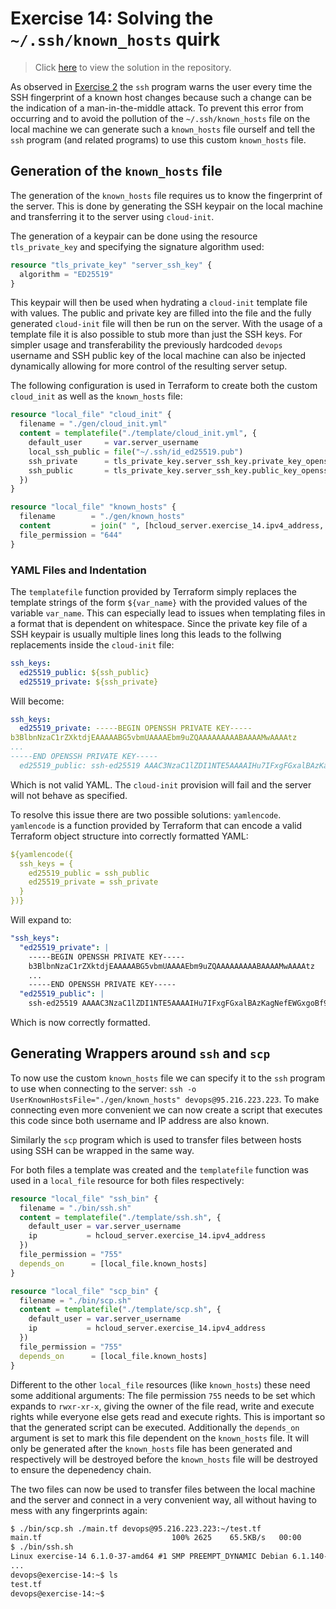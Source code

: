 # Exercise 14: Solving the `~/.ssh/known_hosts` quirk

> Click [here](https://github.com/DWalz/sdi-25/tree/main/exercise14) to view the solution in the repository.

As observed in [Exercise 2](./exercise02.md) the `ssh` program warns the
user every time the SSH fingerprint of a known host changes because such
a change can be the indication of a man-in-the-middle attack. To prevent
this error from occurring and to avoid the pollution of the
`~/.ssh/known_hosts` file on the local machine we can generate such a
`known_hosts` file ourself and tell the `ssh` program (and related
programs) to use this custom `known_hosts` file.

## Generation of the `known_hosts` file

The generation of the `known_hosts` file requires us to know the
fingerprint of the server. This is done by generating the SSH keypair on
the local machine and transferring it to the server using `cloud-init`.

The generation of a keypair can be done using the resource
`tls_private_key` and specifying the signature algorithm used:

```tf
resource "tls_private_key" "server_ssh_key" {
  algorithm = "ED25519"
}
```

This keypair will then be used when hydrating a `cloud-init` template
file with values. The public and private key are filled into the file
and the fully generated `cloud-init` file will then be run on the
server. With the usage of a template file it is also possible to stub
more than just the SSH keys. For simpler usage and transferability the
previously hardcoded `devops` username and SSH public key of the local
machine can also be injected dynamically allowing for more control of
the resulting server setup.

The following configuration is used in Terraform to create both the
custom `cloud_init` as well as the `known_hosts` file:

```tf
resource "local_file" "cloud_init" {
  filename = "./gen/cloud_init.yml"
  content = templatefile("./template/cloud_init.yml", {
    default_user     = var.server_username
    local_ssh_public = file("~/.ssh/id_ed25519.pub")
    ssh_private      = tls_private_key.server_ssh_key.private_key_openssh
    ssh_public       = tls_private_key.server_ssh_key.public_key_openssh
  })
}

resource "local_file" "known_hosts" {
  filename        = "./gen/known_hosts"
  content         = join(" ", [hcloud_server.exercise_14.ipv4_address, tls_private_key.server_ssh_key.public_key_openssh])
  file_permission = "644"
}
```

### YAML Files and Indentation

The `templatefile` function provided by Terraform simply replaces the
template strings of the form `${var_name}` with the provided values of
the variable `var_name`. This can especially lead to issues when
templating files in a format that is dependent on whitespace. Since the
private key file of a SSH keypair is usually multiple lines long this
leads to the follwing replacements inside the `cloud-init` file:

```yml
ssh_keys:
  ed25519_public: ${ssh_public}
  ed25519_private: ${ssh_private}
```

Will become:

```yml
ssh_keys:
  ed25519_private: -----BEGIN OPENSSH PRIVATE KEY-----
b3BlbnNzaC1rZXktdjEAAAAABG5vbmUAAAAEbm9uZQAAAAAAAAABAAAAMwAAAAtz
...
-----END OPENSSH PRIVATE KEY-----
  ed25519_public: ssh-ed25519 AAAC3NzaC1lZDI1NTE5AAAAIHu7IFxgFGxalBAzKagNefEWGxgoBf9Et+gpEjnEmLKC
```

Which is not valid YAML. The `cloud-init` provision will fail and the
server will not behave as specified.

To resolve this issue there are two possible solutions: `yamlencode`.
`yamlencode` is a function provided by Terraform that can encode a valid
Terraform object structure into correctly formatted YAML:

```yml
${yamlencode({
  ssh_keys = {
    ed25519_public = ssh_public
    ed25519_private = ssh_private
  }
})}
```

Will expand to:

```yml
"ssh_keys":
  "ed25519_private": |
    -----BEGIN OPENSSH PRIVATE KEY-----
    b3BlbnNzaC1rZXktdjEAAAAABG5vbmUAAAAEbm9uZQAAAAAAAAABAAAAMwAAAAtz
    ...
    -----END OPENSSH PRIVATE KEY-----
  "ed25519_public": |
    ssh-ed25519 AAAAC3NzaC1lZDI1NTE5AAAAIHu7IFxgFGxalBAzKagNefEWGxgoBf9Et+gpEjnEmLKC
```

Which is now correctly formatted.

## Generating Wrappers around `ssh` and `scp`

To now use the custom `known_hosts` file we can specify it to the `ssh`
program to use when connecting to the server: `ssh -o UserKnownHostsFile="./gen/known_hosts" devops@95.216.223.223`. To make connecting even more convenient we can now create a script
that executes this code since both username and IP address are also
known.

Similarly the `scp` program which is used to transfer files between
hosts using SSH can be wrapped in the same way.

For both files a template was created and the `templatefile` function
was used in a `local_file` resource for both files respectively:

```tf
resource "local_file" "ssh_bin" {
  filename = "./bin/ssh.sh"
  content = templatefile("./template/ssh.sh", {
    default_user = var.server_username
    ip           = hcloud_server.exercise_14.ipv4_address
  })
  file_permission = "755"
  depends_on      = [local_file.known_hosts]
}

resource "local_file" "scp_bin" {
  filename = "./bin/scp.sh"
  content = templatefile("./template/scp.sh", {
    default_user = var.server_username
    ip           = hcloud_server.exercise_14.ipv4_address
  })
  file_permission = "755"
  depends_on      = [local_file.known_hosts]
}
```

Different to the other `local_file` resources (like `known_hosts`) these
need some additional arguments: The file permission `755` needs to be
set which expands to `rwxr-xr-x`, giving the owner of the file read,
write and execute rights while everyone else gets read and execute
rights. This is important so that the generated script can be executed.
Additionally the `depends_on` argument is set to mark this file
dependent on the `known_hosts` file. It will only be generated after the
`known_hosts` file has been generated and respectively will be destroyed
before the `known_hosts` file will be destroyed to ensure the
depenedency chain.

The two files can now be used to transfer files between the local
machine and the server and connect in a very convenient way, all without
having to mess with any fingerprints again:

```txt
$ ./bin/scp.sh ./main.tf devops@95.216.223.223:~/test.tf
main.tf                             100% 2625    65.5KB/s   00:00
$ ./bin/ssh.sh
Linux exercise-14 6.1.0-37-amd64 #1 SMP PREEMPT_DYNAMIC Debian 6.1.140-1 (2025-05-22) x86_64
...
devops@exercise-14:~$ ls
test.tf
devops@exercise-14:~$
```
